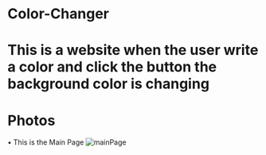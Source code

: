 # Color-Changer
# This is a website when the user write a color and click the button the background color is changing

# Photos
• This is the Main Page
![mainPage](https://i.gyazo.com/0c772772298269b271b822bbe4adf0e8.png)
